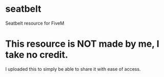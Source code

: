 # seatbelt
Seatbelt resource for FiveM 

# This resource is NOT made by me, I take no credit. 

I uploaded this to simply be able to share it with ease of access. 
